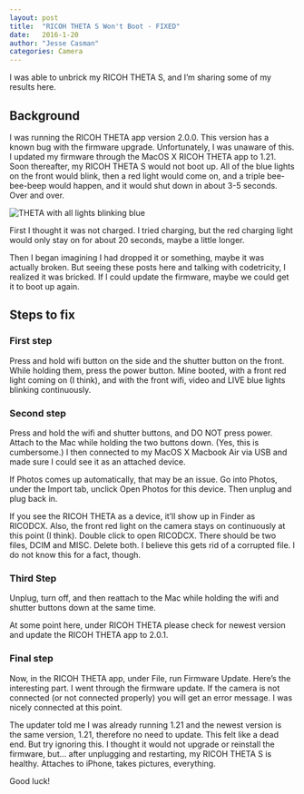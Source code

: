 ```yaml
---
layout: post
title:  "RICOH THETA S Won't Boot - FIXED"
date:   2016-1-20
author: "Jesse Casman"
categories: Camera
---
```

I was able to unbrick my RICOH THETA S, and I’m sharing some of my results here. 

Background
----------

I was running the RICOH THETA app version 2.0.0. This version has a known bug with the firmware upgrade. Unfortunately, I was unaware of this. I updated my firmware through the MacOS X RICOH THETA app to 1.21. Soon thereafter, my RICOH THETA S would not boot up. All of the blue lights on the front would blink, then a red light would come on, and a triple bee-bee-beep would happen, and it would shut down in about 3-5 seconds. Over and over.

![THETA with all lights blinking blue](/blog/img/2016-01/theta_blinking.jpg)

First I thought it was not charged. I tried charging, but the red charging light would only stay on for about 20 seconds, maybe a little longer.

Then I began imagining I had dropped it or something, maybe it was actually broken. But seeing these posts here and talking with codetricity, I realized it was bricked. If I could update the firmware, maybe we could get it to boot up again.

Steps to fix
------------

### First step

Press and hold wifi button on the side and the shutter button on the front. While holding them, press the power button. Mine booted, with a front red light coming on (I think), and with the front wifi, video and LIVE blue lights blinking continuously.

### Second step

Press and hold the wifi and shutter buttons, and DO NOT press power. Attach to the Mac while holding the two buttons down. (Yes, this is cumbersome.) I then connected to my MacOS X Macbook Air via USB and made sure I could see it as an attached device. 

If Photos comes up automatically, that may be an issue. Go into Photos, under the Import tab, unclick Open Photos for this device. Then unplug and plug back in.

If you see the RICOH THETA as a device, it’ll show up in Finder as RICODCX. Also, the front red light on the camera stays on continuously at this point (I think). Double click to open RICODCX. There should be two files, DCIM and MISC. Delete both. I believe this gets rid of a corrupted file. I do not know this for a fact, though.

### Third Step

Unplug, turn off, and then reattach to the Mac while holding the wifi and shutter buttons down at the same time.

At some point here, under RICOH THETA please check for newest version and update the RICOH THETA app to 2.0.1.

### Final step

Now, in the RICOH THETA app, under File, run Firmware Update. Here’s the interesting part. I went through the firmware update. If the camera is not connected (or not connected properly) you will get an error message. I was nicely connected at this point. 

The updater told me I was already running 1.21 and the newest version is the same version, 1.21, therefore no need to update. This felt like a dead end. But try ignoring this. I thought it would not upgrade or reinstall the firmware, but… after unplugging and restarting, my RICOH THETA S is healthy. Attaches to iPhone, takes pictures, everything.

Good luck!